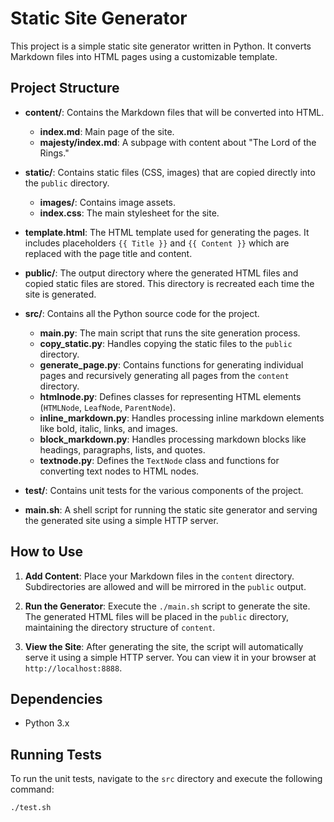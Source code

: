 # Static Site Generator

This project is a simple static site generator written in Python. It converts Markdown files into HTML pages using a customizable template.

## Project Structure

- **content/**: Contains the Markdown files that will be converted into HTML.
  - **index.md**: Main page of the site.
  - **majesty/index.md**: A subpage with content about "The Lord of the Rings."
  
- **static/**: Contains static files (CSS, images) that are copied directly into the `public` directory.
  - **images/**: Contains image assets.
  - **index.css**: The main stylesheet for the site.

- **template.html**: The HTML template used for generating the pages. It includes placeholders `{{ Title }}` and `{{ Content }}` which are replaced with the page title and content.

- **public/**: The output directory where the generated HTML files and copied static files are stored. This directory is recreated each time the site is generated.

- **src/**: Contains all the Python source code for the project.
  - **main.py**: The main script that runs the site generation process.
  - **copy_static.py**: Handles copying the static files to the `public` directory.
  - **generate_page.py**: Contains functions for generating individual pages and recursively generating all pages from the `content` directory.
  - **htmlnode.py**: Defines classes for representing HTML elements (`HTMLNode`, `LeafNode`, `ParentNode`).
  - **inline_markdown.py**: Handles processing inline markdown elements like bold, italic, links, and images.
  - **block_markdown.py**: Handles processing markdown blocks like headings, paragraphs, lists, and quotes.
  - **textnode.py**: Defines the `TextNode` class and functions for converting text nodes to HTML nodes.
  
- **test/**: Contains unit tests for the various components of the project.

- **main.sh**: A shell script for running the static site generator and serving the generated site using a simple HTTP server.

## How to Use

1. **Add Content**: Place your Markdown files in the `content` directory. Subdirectories are allowed and will be mirrored in the `public` output.

2. **Run the Generator**: Execute the `./main.sh` script to generate the site. The generated HTML files will be placed in the `public` directory, maintaining the directory structure of `content`.

3. **View the Site**: After generating the site, the script will automatically serve it using a simple HTTP server. You can view it in your browser at `http://localhost:8888`.

## Dependencies

- Python 3.x

## Running Tests

To run the unit tests, navigate to the `src` directory and execute the following command:

```bash
./test.sh
```